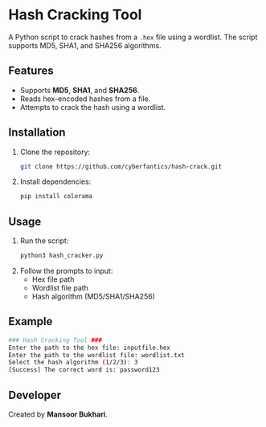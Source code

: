 # Hash Cracking Tool

A Python script to crack hashes from a `.hex` file using a wordlist. The script supports MD5, SHA1, and SHA256 algorithms.

## Features

- Supports **MD5**, **SHA1**, and **SHA256**.
- Reads hex-encoded hashes from a file.
- Attempts to crack the hash using a wordlist.

## Installation

1. Clone the repository:
   ```bash
   git clone https://github.com/cyberfantics/hash-crack.git
   ```
2. Install dependencies:
   ```bash
   pip install colorama
   ```

## Usage

1. Run the script:
   ```bash
   python3 hash_cracker.py
   ```
2. Follow the prompts to input:
   - Hex file path
   - Wordlist file path
   - Hash algorithm (MD5/SHA1/SHA256)

## Example

```bash
### Hash Cracking Tool ###
Enter the path to the hex file: inputfile.hex
Enter the path to the wordlist file: wordlist.txt
Select the hash algorithm (1/2/3): 3
[Success] The correct word is: password123
```

## Developer

Created by **Mansoor Bukhari**.
